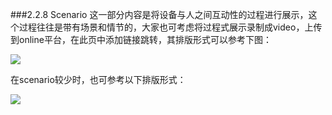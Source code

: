 ###2.2.8 Scenario
这一部分内容是将设备与人之间互动性的过程进行展示，这个过程往往是带有场景和情节的，大家也可考虑将过程式展示录制成video，上传到online平台，在此页中添加链接跳转，其排版形式可以参考下图：





![](http://kitpic.makebi.net/ixd/2_10.jpg)

在scenario较少时，也可参考以下排版形式：

![](http://kitpic.makebi.net/ixd/2_10_2.jpg)
